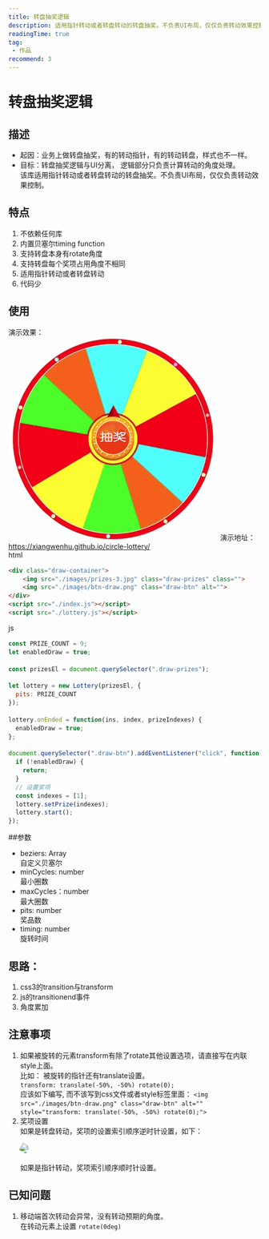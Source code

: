 ```yaml
---
title: 转盘抽奖逻辑
description: 适用指针转动或者转盘转动的转盘抽奖。不负责UI布局，仅仅负责转动效果控制。
readingTime: true
tag:
 - 作品
recommend: 3
---
```


# 转盘抽奖逻辑

## 描述
* 起因：业务上做转盘抽奖，有的转动指针，有的转动转盘，样式也不一样。
* 目标：转盘抽奖逻辑与UI分离， 逻辑部分只负责计算转动的角度处理。  
该库适用指针转动或者转盘转动的转盘抽奖。不负责UI布局，仅仅负责转动效果控制。


## 特点
1. 不依赖任何库
2. 内置贝塞尔timing function
3. 支持转盘本身有rotate角度
4. 支持转盘每个奖项占用角度不相同
5. 适用指针转动或者转盘转动
6. 代码少

## 使用
演示效果：  
![xx](https://raw.githubusercontent.com/xiangwenhu/circle-lottery/refs/heads/master/docs/cLottery.gif)
演示地址： https://xiangwenhu.github.io/circle-lottery/  
html
```html
<div class="draw-container">
    <img src="./images/prizes-3.jpg" class="draw-prizes" class="">
    <img src="./images/btn-draw.png" class="draw-btn" alt="">   
</div>
<script src="./index.js"></script>
<script src="./lottery.js"></script>

```
js
```js
const PRIZE_COUNT = 9;
let enabledDraw = true;

const prizesEl = document.querySelector(".draw-prizes");

let lottery = new Lottery(prizesEl, {
  pits: PRIZE_COUNT
});

lottery.onEnded = function(ins, index, prizeIndexes) {
  enabledDraw = true;
};

document.querySelector(".draw-btn").addEventListener("click", function() {
  if (!enabledDraw) {
    return;
  }
  // 设置奖项
  const indexes = [1];
  lottery.setPrize(indexes);
  lottery.start();
});

```
##参数
* beziers: Array   
自定义贝塞尔
* minCycles: number  
最小圈数
* maxCycles：number   
最大圈数   
* pits: number  
奖品数
* timing: number  
旋转时间


## 思路：
1. css3的transition与transform
2. js的transitionend事件
3. 角度累加



## 注意事项
1. 如果被旋转的元素transform有除了rotate其他设置选项，请直接写在内联style上面。   
比如： 被旋转的指针还有translate设置。  
`transform: translate(-50%, -50%) rotate(0);`   
应该如下编写, 而不该写到css文件或者style标签里面：
`<img src="./images/btn-draw.png" class="draw-btn" alt="" style="transform: translate(-50%, -50%) rotate(0);">`
2. 奖项设置    
   如果是转盘转动，奖项的设置索引顺序逆时针设置，如下：  
    <br>
   <img src="https://xiangwenhu.github.io/circle-lottery/images/prizes-2.jpg" style="transform: rotate(30deg)" height="150px">
   <br> <br>
   如果是指针转动，奖项索引顺序顺时针设置。


## 已知问题
1. 移动端首次转动会异常，没有转动预期的角度。   
   在转动元素上设置 `rotate(0deg)`
